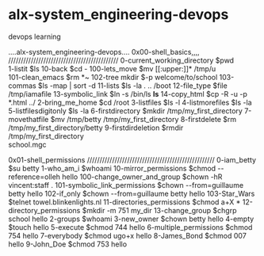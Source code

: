 # alx-system_engineering-devops
devops learning

....alx-system_engineering-devops....
0x00-shell_basics,,,,
////////////////////////////////////////////
0-current_working_directory $pwd		
1-listit $ls
10-back $cd -
100-lets_move $mv [[:upper:]]* /tmp/u	
101-clean_emacs $rm *~
102-tree mkdir $-p welcome/to/school
103-commas $ls -map | sort -d
11-lists $ls -la . ..  /boot
12-file_type $file  /tmp/iamafile
13-symbolic_link $ln -s /bin/ls __ls__
14-copy_html $cp -R -u -p *.html ../
2-bring_me_home $cd /root
3-listfiles $ls -l
4-listmorefiles $ls -la
5-listfilesdigitonly $ls -la
6-firstdirectory $mkdir /tmp/my_first_directory
7-movethatfile $mv /tmp/betty /tmp/my_first_directory
8-firstdelete $rm /tmp/my_first_directory/betty
9-firstdirdeletion $rmdir /tmp/my_first_directory	
school.mgc

0x01-shell_permissions
///////////////////////////////////////////////////
0-iam_betty $su betty 
1-who_am_i $whoami
10-mirror_permissions $chmod --reference=olleh hello
100-change_owner_and_group $chown -hR vincent:staff .
101-symbolic_link_permissions $chown --from=guillaume betty hello
102-if_only $chown --from=guillaume betty hello
103-Star_Wars $telnet towel.blinkenlights.nl
11-directories_permissions $chmod a+X *
12-directory_permissions $mkdir -m 751 my_dir
13-change_group $chgrp school hello
2-groups $whoami
3-new_owner $chown betty hello
4-empty $touch hello
5-execute $chmod 744 hello
6-multiple_permissions $chmod 754 hello
7-everybody $chmod ugo+x hello
8-James_Bond $chmod 007 hello
9-John_Doe $chmod 753 hello
